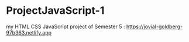 # ProjectJavaScript-1
my HTML CSS JavaScript project of Semester 5 : https://jovial-goldberg-97b363.netlify.app
